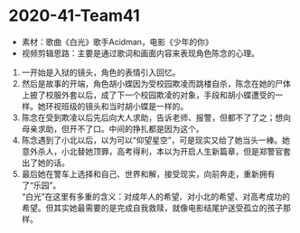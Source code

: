 # 2020-41-Team41

* 素材：歌曲《白光》歌手Acidman，电影《少年的你》
* 视频剪辑思路：主要是通过歌词和画面内容来表现角色陈念的心理。
1. 一开始是入狱的镜头，角色的表情引入回忆。
2. 然后是故事的开端，角色胡小蝶因为受校园欺凌而跳楼自杀，陈念在她的尸体上披了校服外套以后，成了下一个校园欺凌的对象，手段和胡小蝶遭受的一样。她环视班级的镜头和当时胡小蝶是一样的。
3. 陈念在受到欺凌以后先后向大人求助，告诉老师、报警，但都不了了之；想向母亲求助，但开不了口。中间的挣扎都是因为这个。
4. 陈念遇到了小北以后，以为可以“仰望星空”，可是现实又给了她当头一棒。她意外杀人，小北替她顶罪，高考得利，本以为开启人生新篇章，但是郑警官套出了她的话。
5. 最后她在警车上选择和自己、世界和解，接受现实，向前奔走，重新拥有了“乐园”。
<br> “白光”在这里有多重的含义：对成年人的希望、对小北的希望、对高考成功的希望。但其实她最需要的是完成自我救赎，就像电影结尾护送受孤立的孩子那样。

